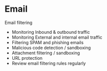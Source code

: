 # Email

Email filtering

* Monitoring Inbound & outbound traffic
* Monitoring External and internal email traffic
* Filtering SPAM and phishing emails&#x20;
* Malicious code detection / sandboxing
* Attachment filtering / sandboxing
* URL protection
* Review email filtering rules regularly
